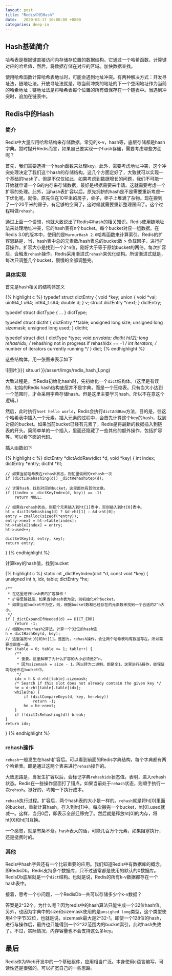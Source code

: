 ```yaml
---
layout: post
title: "Redis中的Hash"
date:   2020-03-17 10:00:00 +0800
categories: deep-in
---
```


## Hash基础简介

哈希表是根据键直接访问内存储存位置的数据结构。它通过一个哈希函数，计算键对应的哈希值，然后，将数据存储在对应的区域。加快数据查找。

使用哈希函数计算哈希表地址时，可能会遇到地址冲突。有两种解决方式：开发寻址法，链地址法。开放寻址法就是，取当前冲突的地址的下一个空闲地址作为当前的哈希地址；链地址法是将哈希表每个位置的所有值保存在一个链表中。当遇到冲突时，追加在链表中。

## Redis中的Hash

### 简介

Redis中大量应用哈希结构来存储数据。常见的k-v，hash等，底层存储都是hash字典。暂时抛开Redis而言，如果自己要实现一个hash存储，需要考虑哪些方面呢？

首先，我们需要选择一个hash函数来处理key。此外，需要考虑地址冲突，这个冲突处理决定了我们这个hash的存储结构。这几个方面定好了，大致就可以实现一个基础的hash了。但是不仅仅如此，如果考虑到数据增长的问题，我们不可能一开始就申请一个G的内存来存储数据，最好是根据需要来申请。这就需要考虑一个扩容的处理。此外，当hash表扩容以后，原先拥挤的hash是不是需要重新考虑一下优化呢。就像，原先住在10平米的房子，桌子，柜子上堆满了杂物。现在搬到了一个20平米的房子，有足够的空间了，这时候就需要重新整理房间了。这个过程叫做`rehash`。

通过上面一个设想，也就大致说出了Redis中hash的相关知识。Redis使用链地址法来处理地址冲突，它的hash表有n个bucket。每个bucket对应一组数据。在Redis 3.0的版本中，使用的是`MurmurHash 2.0`哈希函数来计算索引。Redis的扩容思路是，当，hash表中总的元素数/hash表总的bucket数 > 负载因子，进行扩容操作。扩容大小是找到一个2^n值，刚好大于等于原始bucket的两倍。每次扩容后，会触发`rehash`操作。Redis采用渐进式`rehash`来优化结构。所谓渐进式就是，每次只调整几个bucket，慢慢的全部调整完。

### 具体实现

首先是hash相关的结构体定义

{% highlight c %}
typedef struct dictEntry {
    void *key;
    union {
        void *val;
        uint64_t u64;
        int64_t s64;
        double d;
    } v;
    struct dictEntry *next;
} dictEntry;

typedef struct dictType {
    ...
} dictType;

typedef struct dictht {
    dictEntry **table;
    unsigned long size;
    unsigned long sizemask;
    unsigned long used;
} dictht;

typedef struct dict {
    dictType *type;
    void *privdata;
    dictht ht[2];
    long rehashidx; /* rehashing not in progress if rehashidx == -1 */
    int iterators; /* number of iterators currently running */
} dict;
{% endhighlight %}

这些结构体，用一张图来表示如下

![图片]({{ site.url }}/assert/imgs/redis_hash_1.png)

大致过程是，当Redis初始化hash时，先初始化一个`dict`结构体。(这里是有误的，初始的Redis hash结构底层并不是字典，而是一个压缩表。只有当大小达到一个范围时，才会采用字典存储hash。但是这里主要学习hash，所以不在意这个逻辑。)

然后，此时执行`hset hello world`，Redis会执行`dictAddRaw`方法，目的是，往这个哈希表中插入一个元素。插入元素的过程中，会首先计算这个key的hash，找到对应的bucket。如果当前bucket已经有元素了，Redis是将最新的数据插入到链表的开头。简简单单的一个插入，里面还隐藏了一些其他的额外操作，包括扩容等。可以看下面的代码。

插入函数如下

{% highlight c %}
dictEntry *dictAddRaw(dict *d, void *key)
{
    int index;
    dictEntry *entry;
    dictht *ht;

    // 如果当前哈希表在rehash状态，则忙里偷闲的rehash一次
    if (dictIsRehashing(d)) _dictRehashStep(d);

    // 计算hash，找到对应的bucket。这里面也有其他文章。
    if ((index = _dictKeyIndex(d, key)) == -1)
        return NULL;

    // 如果在rehash状态，则把个元素插入到ht[1]表中，否则插入到ht[0]表中。
    ht = dictIsRehashing(d) ? &d->ht[1] : &d->ht[0];
    entry = zmalloc(sizeof(*entry));
    entry->next = ht->table[index];
    ht->table[index] = entry;
    ht->used++;

    dictSetKey(d, entry, key);
    return entry;
}
{% endhighlight %}

计算key的hash值，找到bucket

{% highlight c %}
static int _dictKeyIndex(dict *d, const void *key)
{
    unsigned int h, idx, table;
    dictEntry *he;

    /**
     * 在这里进行hash表的扩容操作！
     * 扩容思路就是，如果当前hash表为空，则初始化4个bucket。
     * 如果当前bucket不为空，则，根据bucket数和已经存在的元素数来找到一个合适的2^n大小。
     */
    if (_dictExpandIfNeeded(d) == DICT_ERR)
        return -1;
    // 根据murmurhash2算法，计算一个32位的hash值
    h = dictHashKey(d, key);
    // 这里遍历ht[0]和ht[1]。是因为，rehash操作，会让两个哈希表均有数据存在。所以需要全部查一遍。
    for (table = 0; table <= 1; table++) {
        /**
         * 重要。这里解释了为什么扩容的大小必须是2^n。
         * 因为sizemask = size - 1。所以转为二进制，即是全1。这里进行&操作，能保证均匀分布在bucket中。
         */ 
        idx = h & d->ht[table].sizemask;
        /* Search if this slot does not already contain the given key */
        he = d->ht[table].table[idx];
        while(he) {
            if (dictCompareKeys(d, key, he->key))
                return -1;
            he = he->next;
        }
        if (!dictIsRehashing(d)) break;
    }
    return idx;
}
{% endhighlight %}

### rehash操作

`rehash`一般发生在hash扩容后。可以看到前面的Redis字典结构，每个字典都有两个哈希表。即是通过这两个表来进行`rehash`操作的。

大致思路是，当发生扩容以后，会标记字典`rehashidx`状态值。表明，进入rehash状态。Redis在一些操作里面打了锚点，如果当前处于`rehash`状态，则顺手执行一次`rehash`。挺好的，均摊一下执行成本。

`rehash`执行过程。扩容后，两个hash表的大小是一样的。`rehash`就是将ht[0]里面的bucket，重新计算hash，存入到ht[1]中。每次搬完一个bucket，ht[0].used就减一。这样，当归0后，即表示全部迁移完了。然后就是释放ht[0]的内存，将ht[0]和ht[1]互换。

一个感觉，就是有条不紊。hash表大的话，可能几百万个元素，如果阻塞执行，还是挺费时的。

### 其他

Redis中hash字典还有一个比较重要的应用。我们知道Redis中有数据库的概念。即RedisDb。Redis支持多个数据库，只不过通常都是使用的默认的0数据库。RedisDb底层就是一个`dict`结构。也就是说，Redis的所有k-v数据都存在一个hash表中。

接着，思考一个小问题，一个RedisDb一共可以存储多少个k-v数据？

答案是2^32个。为什么呢？因为redis中的hash算法只能生成一个32位hash值。另外，也因为字典中的size和sizemask使用的是`unsighed long`类型，这个类型使用4个字节32位，也就是说，sizemask最大是2^32-1。即使一个128位的hash，进行与操作后，最终也只能得到一个2^32范围内的bucket索引，此时hash失效了。不过，实际情况，内存容量也不会支持这么多key。

## 最后

Redis作为Web开发中的一个基础组件，应用相当广泛。本身使用c语言编写，可读性还是很强的。可以扩宽自己的一些思路。